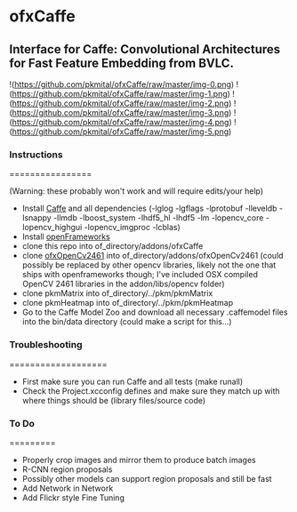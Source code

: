 # ofxCaffe
## Interface for Caffe: Convolutional Architectures for Fast Feature Embedding from BVLC.  

!(https://github.com/pkmital/ofxCaffe/raw/master/img-0.png)
!(https://github.com/pkmital/ofxCaffe/raw/master/img-1.png)
!(https://github.com/pkmital/ofxCaffe/raw/master/img-2.png)
!(https://github.com/pkmital/ofxCaffe/raw/master/img-3.png)
!(https://github.com/pkmital/ofxCaffe/raw/master/img-4.png)
!(https://github.com/pkmital/ofxCaffe/raw/master/img-5.png)

### Instructions
================

(Warning: these probably won't work and will require edits/your help)

*  Install [Caffe](http://caffe.berkeleyvision.org/) and all dependencies (-lglog -lgflags -lprotobuf -lleveldb -lsnappy -llmdb -lboost_system -lhdf5_hl -lhdf5 -lm -lopencv_core -lopencv_highgui -lopencv_imgproc -lcblas)
*  Install [openFrameworks](http://openframeworks.cc/download/)
*  clone this repo into of_directory/addons/ofxCaffe
*  clone [ofxOpenCv2461]() into of_directory/addons/ofxOpenCv2461 (could possibly be replaced by other opencv libraries, likely not the one that ships with openframeworks though; I've included OSX compiled OpenCV 2461 libraries in the addon/libs/opencv folder)
*  clone pkmMatrix into of_directory/../pkm/pkmMatrix
*  clone pkmHeatmap into of_directory/../pkm/pkmHeatmap
*  Go to the Caffe Model Zoo and download all necessary .caffemodel files into the bin/data directory (could make a script for this...)


### Troubleshooting
===================

* First make sure you can run Caffe and all tests (make runall)
* Check the Project.xcconfig defines and make sure they match up with where things should be (library files/source code)

### To Do
=========

* Properly crop images and mirror them to produce batch images
* R-CNN region proposals
* Possibly other models can support region proposals and still be fast
* Add Network in Network
* Add Flickr style Fine Tuning
